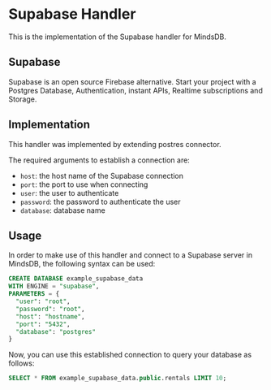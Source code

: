 # Supabase Handler

This is the implementation of the Supabase handler for MindsDB.

## Supabase

Supabase is an open source Firebase alternative. Start your project with a Postgres Database, Authentication, instant APIs, Realtime subscriptions and Storage.

## Implementation

This handler was implemented by extending postres connector.

The required arguments to establish a connection are:

* `host`: the host name of the Supabase connection 
* `port`: the port to use when connecting 
* `user`: the user to authenticate 
* `password`: the password to authenticate the user
* `database`: database name

## Usage

In order to make use of this handler and connect to a Supabase server in MindsDB, the following syntax can be used:

```sql
CREATE DATABASE example_supabase_data
WITH ENGINE = "supabase",
PARAMETERS = { 
  "user": "root",
  "password": "root",
  "host": "hostname",
  "port": "5432",
  "database": "postgres"
}
```

Now, you can use this established connection to query your database as follows:

```sql
SELECT * FROM example_supabase_data.public.rentals LIMIT 10;
```